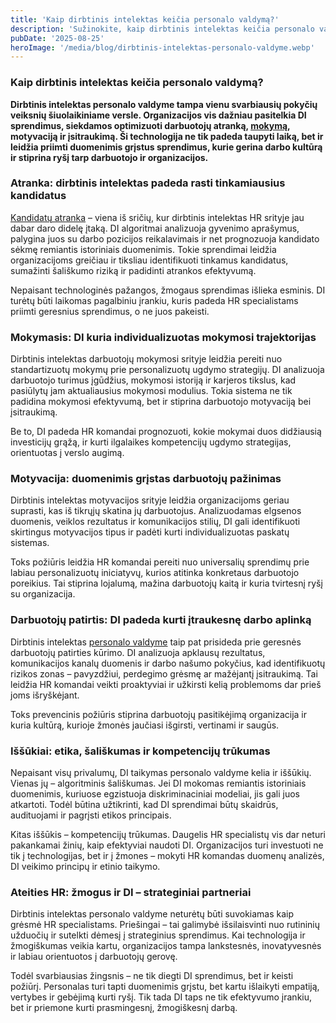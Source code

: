 ```yaml
---
title: 'Kaip dirbtinis intelektas keičia personalo valdymą?'
description: 'Sužinokite, kaip dirbtinis intelektas keičia personalo valdymą – nuo kandidatų atrankos iki darbuotojų motyvacijos. Straipsnyje aptariami DI privalumai, iššūkiai ir strateginis jo taikymas HR srityje.'
pubDate: '2025-08-25'
heroImage: '/media/blog/dirbtinis-intelektas-personalo-valdyme.webp'
---
```


<div>
<h3>Kaip dirbtinis intelektas keičia personalo valdymą?</h3>
  <p><strong>Dirbtinis intelektas personalo valdyme tampa vienu svarbiausių pokyčių veiksnių šiuolaikiniame versle. Organizacijos vis dažniau pasitelkia DI sprendimus, siekdamos optimizuoti darbuotojų atranką, <a href="https://www.linkedin.com/company/lpva-ipma-lithuania/" target="_blank" rel="noopener noreferrer">mokymą</a>, motyvaciją ir įsitraukimą. Ši technologija ne tik padeda taupyti laiką, bet ir leidžia priimti duomenimis grįstus sprendimus, kurie gerina darbo kultūrą ir stiprina ryšį tarp darbuotojo ir organizacijos.</strong></p>

  <h3>Atranka: dirbtinis intelektas padeda rasti tinkamiausius kandidatus</h3>
  <p><a href="https://www.linkedin.com/company/lpva-ipma-lithuania/" target="_blank" rel="noopener noreferrer">Kandidatų atranka</a> – viena iš sričių, kur dirbtinis intelektas HR srityje jau dabar daro didelę įtaką. DI algoritmai analizuoja gyvenimo aprašymus, palygina juos su darbo pozicijos reikalavimais ir net prognozuoja kandidato sėkmę remiantis istoriniais duomenimis. Tokie sprendimai leidžia organizacijoms greičiau ir tiksliau identifikuoti tinkamus kandidatus, sumažinti šališkumo riziką ir padidinti atrankos efektyvumą.</p>
  <p>Nepaisant technologinės pažangos, žmogaus sprendimas išlieka esminis. DI turėtų būti laikomas pagalbiniu įrankiu, kuris padeda HR specialistams priimti geresnius sprendimus, o ne juos pakeisti.</p>

  <h3>Mokymasis: DI kuria individualizuotas mokymosi trajektorijas</h3>
  <p>Dirbtinis intelektas darbuotojų mokymosi srityje leidžia pereiti nuo standartizuotų mokymų prie personalizuotų ugdymo strategijų. DI analizuoja darbuotojo turimus įgūdžius, mokymosi istoriją ir karjeros tikslus, kad pasiūlytų jam aktualiausius mokymosi modulius. Tokia sistema ne tik padidina mokymosi efektyvumą, bet ir stiprina darbuotojo motyvaciją bei įsitraukimą.</p>
  <p>Be to, DI padeda HR komandai prognozuoti, kokie mokymai duos didžiausią investicijų grąžą, ir kurti ilgalaikes kompetencijų ugdymo strategijas, orientuotas į verslo augimą.</p>

  <h3>Motyvacija: duomenimis grįstas darbuotojų pažinimas</h3>
  <p>Dirbtinis intelektas motyvacijos srityje leidžia organizacijoms geriau suprasti, kas iš tikrųjų skatina jų darbuotojus. Analizuodamas elgsenos duomenis, veiklos rezultatus ir komunikacijos stilių, DI gali identifikuoti skirtingus motyvacijos tipus ir padėti kurti individualizuotas paskatų sistemas.</p>
  <p>Toks požiūris leidžia HR komandai pereiti nuo universalių sprendimų prie labiau personalizuotų iniciatyvų, kurios atitinka konkretaus darbuotojo poreikius. Tai stiprina lojalumą, mažina darbuotojų kaitą ir kuria tvirtesnį ryšį su organizacija.</p>

  <h3>Darbuotojų patirtis: DI padeda kurti įtraukesnę darbo aplinką</h3>
  <p>Dirbtinis intelektas <a href="https://www.linkedin.com/company/lpva-ipma-lithuania/" target="_blank" rel="noopener noreferrer">personalo valdyme</a> taip pat prisideda prie geresnės darbuotojų patirties kūrimo. DI analizuoja apklausų rezultatus, komunikacijos kanalų duomenis ir darbo našumo pokyčius, kad identifikuotų rizikos zonas – pavyzdžiui, perdegimo grėsmę ar mažėjantį įsitraukimą. Tai leidžia HR komandai veikti proaktyviai ir užkirsti kelią problemoms dar prieš joms išryškėjant.</p>
  <p>Toks prevencinis požiūris stiprina darbuotojų pasitikėjimą organizacija ir kuria kultūrą, kurioje žmonės jaučiasi išgirsti, vertinami ir saugūs.</p>

  <h3>Iššūkiai: etika, šališkumas ir kompetencijų trūkumas</h3>
  <p>Nepaisant visų privalumų, DI taikymas personalo valdyme kelia ir iššūkių. Vienas jų – algoritminis šališkumas. Jei DI mokomas remiantis istoriniais duomenimis, kuriuose egzistuoja diskriminaciniai modeliai, jis gali juos atkartoti. Todėl būtina užtikrinti, kad DI sprendimai būtų skaidrūs, audituojami ir pagrįsti etikos principais.</p>
  <p>Kitas iššūkis – kompetencijų trūkumas. Daugelis HR specialistų vis dar neturi pakankamai žinių, kaip efektyviai naudoti DI. Organizacijos turi investuoti ne tik į technologijas, bet ir į žmones – mokyti HR komandas duomenų analizės, DI veikimo principų ir etinio taikymo.</p>

  <h3>Ateities HR: žmogus ir DI – strateginiai partneriai</h3>
  <p>Dirbtinis intelektas personalo valdyme neturėtų būti suvokiamas kaip grėsmė HR specialistams. Priešingai – tai galimybė išsilaisvinti nuo rutininių užduočių ir sutelkti dėmesį į strateginius sprendimus. Kai technologija ir žmogiškumas veikia kartu, organizacijos tampa lankstesnės, inovatyvesnės ir labiau orientuotos į darbuotojų gerovę.</p>
  <p>Todėl svarbiausias žingsnis – ne tik diegti DI sprendimus, bet ir keisti požiūrį. Personalas turi tapti duomenimis grįstu, bet kartu išlaikyti empatiją, vertybes ir gebėjimą kurti ryšį. Tik tada DI taps ne tik efektyvumo įrankiu, bet ir priemone kurti prasmingesnį, žmogiškesnį darbą.</p>
</div>

